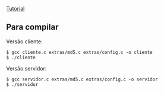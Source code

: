 [Tutorial](https://www.cs.rutgers.edu/~pxk/417/notes/sockets/udp.html)

## Para compilar

Versão cliente:
```
$ gcc cliente.c extras/md5.c extras/config.c -o cliente
$ ./cliente
```

Versão servidor:
```
$ gcc servidor.c extras/md5.c extras/config.c -o servidor
$ ./servidor
```